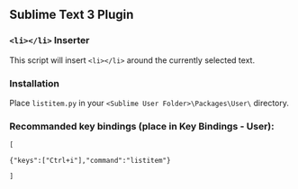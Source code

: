 ## Sublime Text 3 Plugin

### `<li></li>` Inserter

This script will insert `<li></li>` around the currently selected text.

### Installation
Place `listitem.py` in your `<Sublime User Folder>\Packages\User\` directory.

### Recommanded key bindings (place in Key Bindings - User):
`[`

`{"keys":["Ctrl+i"],"command":"listitem"}`

`]`

